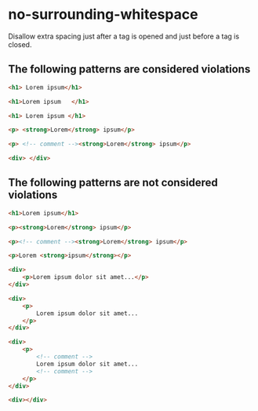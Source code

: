# no-surrounding-whitespace

Disallow extra spacing just after a tag is opened and just before a tag is closed.


## The following patterns are considered violations

```html
<h1> Lorem ipsum</h1>
```

```html
<h1>Lorem ipsum   </h1>
```

```html
<h1> Lorem ipsum </h1>
```

```html
<p> <strong>Lorem</strong> ipsum</p>
```

```html
<p> <!-- comment --><strong>Lorem</strong> ipsum</p>
```

```html
<div> </div>
```

## The following patterns are not considered violations

```html
<h1>Lorem ipsum</h1>
```

```html
<p><strong>Lorem</strong> ipsum</p>
```

```html
<p><!-- comment --><strong>Lorem</strong> ipsum</p>
```
```html
<p>Lorem <strong>ipsum</strong></p>
```

```html
<div>
    <p>Lorem ipsum dolor sit amet...</p>
</div>
```

```html
<div>
    <p>
        Lorem ipsum dolor sit amet...
    </p>
</div>
```

```html
<div>
    <p>
        <!-- comment -->
        Lorem ipsum dolor sit amet...
        <!-- comment -->
    </p>
</div>
```

```html
<div></div>
```

